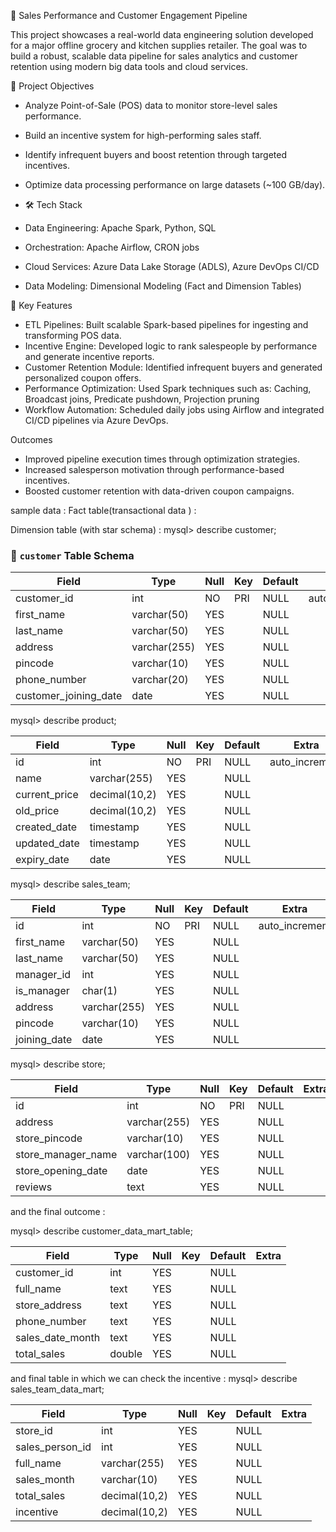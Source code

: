 
🛒 Sales Performance and Customer Engagement Pipeline

This project showcases a real-world data engineering solution developed for a major offline grocery and kitchen supplies retailer. The goal was to build a robust, scalable data pipeline for sales analytics and customer retention using modern big data tools and cloud services.

🚀 Project Objectives
- Analyze Point-of-Sale (POS) data to monitor store-level sales performance.
- Build an incentive system for high-performing sales staff.
- Identify infrequent buyers and boost retention through targeted incentives.
- Optimize data processing performance on large datasets (~100 GB/day).

- 🛠️ Tech Stack
- Data Engineering: Apache Spark, Python, SQL
- Orchestration: Apache Airflow, CRON jobs
- Cloud Services: Azure Data Lake Storage (ADLS), Azure DevOps CI/CD
- Data Modeling: Dimensional Modeling (Fact and Dimension Tables)

🧩 Key Features
- ETL Pipelines: Built scalable Spark-based pipelines for ingesting and transforming POS data.
- Incentive Engine: Developed logic to rank salespeople by performance and generate incentive reports.
- Customer Retention Module: Identified infrequent buyers and generated personalized coupon offers.
- Performance Optimization: Used Spark techniques such as:
        Caching, Broadcast joins, Predicate pushdown, Projection pruning
- Workflow Automation: Scheduled daily jobs using Airflow and integrated CI/CD pipelines via Azure DevOps.

 Outcomes
- Improved pipeline execution times through optimization strategies.
- Increased salesperson motivation through performance-based incentives.
- Boosted customer retention with data-driven coupon campaigns.

sample data : 
Fact table(transactional data ) : 


Dimension table (with star schema) : 
mysql> describe customer;
### 🧾 `customer` Table Schema

| Field                 | Type         | Null | Key | Default | Extra          |
|----------------------|--------------|------|-----|---------|----------------|
| customer_id          | int          | NO   | PRI | NULL    | auto_increment |
| first_name           | varchar(50)  | YES  |     | NULL    |                |
| last_name            | varchar(50)  | YES  |     | NULL    |                |
| address              | varchar(255) | YES  |     | NULL    |                |
| pincode              | varchar(10)  | YES  |     | NULL    |                |
| phone_number         | varchar(20)  | YES  |     | NULL    |                |
| customer_joining_date| date         | YES  |     | NULL    |                |





mysql> describe product;

| Field          | Type          | Null | Key | Default | Extra           |
| -------------- | ------------- | ---- | --- | ------- | --------------- |
| id             | int           | NO   | PRI | NULL    | auto\_increment |
| name           | varchar(255)  | YES  |     | NULL    |                 |
| current\_price | decimal(10,2) | YES  |     | NULL    |                 |
| old\_price     | decimal(10,2) | YES  |     | NULL    |                 |
| created\_date  | timestamp     | YES  |     | NULL    |                 |
| updated\_date  | timestamp     | YES  |     | NULL    |                 |
| expiry\_date   | date          | YES  |     | NULL    |                 |


mysql> describe sales_team;

| Field         | Type         | Null | Key | Default | Extra           |
| ------------- | ------------ | ---- | --- | ------- | --------------- |
| id            | int          | NO   | PRI | NULL    | auto\_increment |
| first\_name   | varchar(50)  | YES  |     | NULL    |                 |
| last\_name    | varchar(50)  | YES  |     | NULL    |                 |
| manager\_id   | int          | YES  |     | NULL    |                 |
| is\_manager   | char(1)      | YES  |     | NULL    |                 |
| address       | varchar(255) | YES  |     | NULL    |                 |
| pincode       | varchar(10)  | YES  |     | NULL    |                 |
| joining\_date | date         | YES  |     | NULL    |                 |



mysql> describe store;

| Field                | Type         | Null | Key | Default | Extra |
| -------------------- | ------------ | ---- | --- | ------- | ----- |
| id                   | int          | NO   | PRI | NULL    |       |
| address              | varchar(255) | YES  |     | NULL    |       |
| store\_pincode       | varchar(10)  | YES  |     | NULL    |       |
| store\_manager\_name | varchar(100) | YES  |     | NULL    |       |
| store\_opening\_date | date         | YES  |     | NULL    |       |
| reviews              | text         | YES  |     | NULL    |       |



and the final outcome : 

mysql> describe customer_data_mart_table;

| Field              | Type   | Null | Key | Default | Extra |
| ------------------ | ------ | ---- | --- | ------- | ----- |
| customer\_id       | int    | YES  |     | NULL    |       |
| full\_name         | text   | YES  |     | NULL    |       |
| store\_address     | text   | YES  |     | NULL    |       |
| phone\_number      | text   | YES  |     | NULL    |       |
| sales\_date\_month | text   | YES  |     | NULL    |       |
| total\_sales       | double | YES  |     | NULL    |       |


and final table in which we can check the incentive : 
mysql> describe sales_team_data_mart;

| Field             | Type          | Null | Key | Default | Extra |
| ----------------- | ------------- | ---- | --- | ------- | ----- |
| store\_id         | int           | YES  |     | NULL    |       |
| sales\_person\_id | int           | YES  |     | NULL    |       |
| full\_name        | varchar(255)  | YES  |     | NULL    |       |
| sales\_month      | varchar(10)   | YES  |     | NULL    |       |
| total\_sales      | decimal(10,2) | YES  |     | NULL    |       |
| incentive         | decimal(10,2) | YES  |     | NULL    |       |
